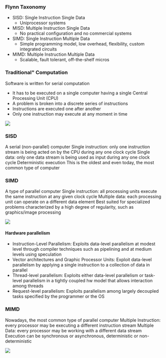 ### Flynn Taxonomy
- SISD: Single Instruction Single Data
	- Uniprocessor systems
- MISD: Multiple Instruction Single Data
	- No practical configuration and no commercial systems
- SIMD: Single Instruction Multiple Data
	 - Simple programming model, low overhead, flexibility, custom integrated circuits
- MIMD: Multiple Instruction Multiple Data
	- Scalable, fault tolerant, off-the-shelf micros
### Traditional" Computation
Software is written for serial computation
- It has to be executed on a single computer having a single Central Processing Unit (CPU)
- A problem is broken into a discrete series of instructions
- Instructions are executed one after another
- Only one instruction may execute at any moment in time

![](https://i.imgur.com/qP6IBLK.png)

### SISD
A serial (non-parallel) computer
Single instruction: only one instruction stream is being acted on by the CPU during any one clock cycle
Single data: only one data stream is being used as input during any one clock cycle
Deterministic execution
This is the oldest and even today, the most common type of computer
### SIMD
A type of parallel computer
Single instruction: all processing units execute the same instruction at any given clock cycle
Multiple data: each processing unit can operate on a different data element
Best suited for specialized problems characterized by a high degree of regularity, such as graphics/image processing

![](https://i.imgur.com/DKOQAkK.png)

#### Hardware parallelism
- Instruction-Level Parallelism: Exploits data-level parallelism at modest level through compiler techniques such as pipelining and at medium levels using speculation
- Vector architectures and Graphic Processor Units: Exploit data-level parallelism by applying a single instruction to a collection of data in parallel
- Thread-level parallelism: Exploits either data-level parallelism or task-level parallelism in a tightly coupled hw model that allows interaction among threads 
- Request-level parallelism: Exploits parallelism among largely decoupled tasks specified by the programmer or the OS
### MIMD
Nowadays, the most common type of parallel computer
Multiple Instruction: every processor may be executing a different instruction stream
Multiple Data: every processor may be working with a different data stream
Execution can be synchronous or asynchronous, deterministic or non-deterministic

![](https://i.imgur.com/mc3XywG.png)

